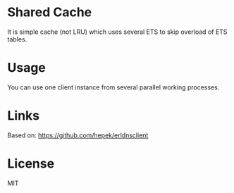 # Shared Cache

It is simple cache (not LRU) which uses several ETS to skip overload of ETS tables.

# Usage


You can use one client instance from several parallel working processes.

# Links

Based on: https://github.com/hepek/erldnsclient

# License

MIT

